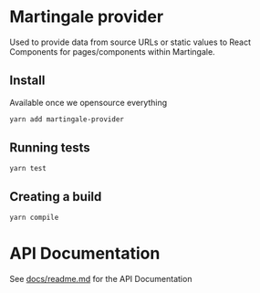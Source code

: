 # Martingale provider

Used to provide data from source URLs or static values to React Components for pages/components within Martingale.

## Install

Available once we opensource everything

```sh
yarn add martingale-provider
```

## Running tests

```
yarn test
```

## Creating a build

```
yarn compile
```

# API Documentation

See [docs/readme.md](docs/readme.md) for the API Documentation
